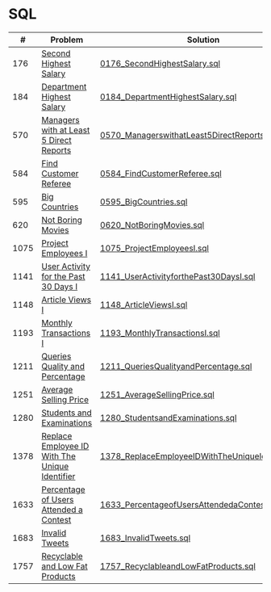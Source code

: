 # SQL

| #    | Problem                                                                                                                                     | Solution                                                                                                                                                          | Difficulty |
| ---- | ------------------------------------------------------------------------------------------------------------------------------------------- | ----------------------------------------------------------------------------------------------------------------------------------------------------------------- | ---------- |
| 176  | [Second Highest Salary](https://leetcode.com/problems/second-highest-salary/description/)                                                   | [0176_SecondHighestSalary.sql](https://github.com/jinxuan-owyong/leetcode/blob/master/sql/0176_SecondHighestSalary.sql)                                           | Medium     |
| 184  | [Department Highest Salary](https://leetcode.com/problems/department-highest-salary/description/)                                           | [0184_DepartmentHighestSalary.sql](https://github.com/jinxuan-owyong/leetcode/blob/master/sql/0184_DepartmentHighestSalary.sql)                                   | Medium     |
| 570  | [Managers with at Least 5 Direct Reports](https://leetcode.com/problems/managers-with-at-least-5-direct-reports/description/)               | [0570_ManagerswithatLeast5DirectReports.sql](https://github.com/jinxuan-owyong/leetcode/blob/master/sql/0570_ManagerswithatLeast5DirectReports.sql)               | Medium     |
| 584  | [Find Customer Referee](https://leetcode.com/problems/find-customer-referee/description/)                                                   | [0584_FindCustomerReferee.sql](https://github.com/jinxuan-owyong/leetcode/blob/master/sql/0584_FindCustomerReferee.sql)                                           | Easy       |
| 595  | [Big Countries](https://leetcode.com/problems/big-countries/description/)                                                                   | [0595_BigCountries.sql](https://github.com/jinxuan-owyong/leetcode/blob/master/sql/0595_BigCountries.sql)                                                         | Easy       |
| 620  | [Not Boring Movies](https://leetcode.com/problems/not-boring-movies/description/)                                                           | [0620_NotBoringMovies.sql](https://github.com/jinxuan-owyong/leetcode/blob/master/sql/0620_NotBoringMovies.sql)                                                   | Easy       |
| 1075 | [Project Employees I](https://leetcode.com/problems/project-employees-i/description/)                                                       | [1075_ProjectEmployeesI.sql](https://github.com/jinxuan-owyong/leetcode/blob/master/sql/1075_ProjectEmployeesI.sql)                                               | Easy       |
| 1141 | [User Activity for the Past 30 Days I](https://leetcode.com/problems/user-activity-for-the-past-30-days-i/description/)                     | [1141_UserActivityforthePast30DaysI.sql](https://github.com/jinxuan-owyong/leetcode/blob/master/sql/1141_UserActivityforthePast30DaysI.sql)                       | Easy       |
| 1148 | [Article Views I](https://leetcode.com/problems/article-views-i/description/)                                                               | [1148_ArticleViewsI.sql](https://github.com/jinxuan-owyong/leetcode/blob/master/sql/1148_ArticleViewsI.sql)                                                       | Easy       |
| 1193 | [Monthly Transactions I](https://leetcode.com/problems/monthly-transactions-i/description/)                                                 | [1193_MonthlyTransactionsI.sql](https://github.com/jinxuan-owyong/leetcode/blob/master/sql/1193_MonthlyTransactionsI.sql)                                         | Medium     |
| 1211 | [Queries Quality and Percentage](https://leetcode.com/problems/queries-quality-and-percentage/description/)                                 | [1211_QueriesQualityandPercentage.sql](https://github.com/jinxuan-owyong/leetcode/blob/master/sql/1211_QueriesQualityandPercentage.sql)                           | Easy       |
| 1251 | [Average Selling Price](https://leetcode.com/problems/average-selling-price/description/)                                                   | [1251_AverageSellingPrice.sql](https://github.com/jinxuan-owyong/leetcode/blob/master/sql/1251_AverageSellingPrice.sql)                                           | Easy       |
| 1280 | [Students and Examinations](https://leetcode.com/problems/students-and-examinations/description/)                                           | [1280_StudentsandExaminations.sql](https://github.com/jinxuan-owyong/leetcode/blob/master/sql/1280_StudentsandExaminations.sql)                                   | Easy       |
| 1378 | [Replace Employee ID With The Unique Identifier](https://leetcode.com/problems/replace-employee-id-with-the-unique-identifier/description/) | [1378_ReplaceEmployeeIDWithTheUniqueIdentifier.sql](https://github.com/jinxuan-owyong/leetcode/blob/master/sql/1378_ReplaceEmployeeIDWithTheUniqueIdentifier.sql) | Easy       |
| 1633 | [Percentage of Users Attended a Contest](https://leetcode.com/problems/percentage-of-users-attended-a-contest/description/)                 | [1633_PercentageofUsersAttendedaContest.sql](https://github.com/jinxuan-owyong/leetcode/blob/master/sql/1633_PercentageofUsersAttendedaContest.sql)               | Easy       |
| 1683 | [Invalid Tweets](https://leetcode.com/problems/invalid-tweets/description/)                                                                 | [1683_InvalidTweets.sql](https://github.com/jinxuan-owyong/leetcode/blob/master/sql/1683_InvalidTweets.sql)                                                       | Easy       |
| 1757 | [Recyclable and Low Fat Products](https://leetcode.com/problems/recyclable-and-low-fat-products/description/)                               | [1757_RecyclableandLowFatProducts.sql](https://github.com/jinxuan-owyong/leetcode/blob/master/sql/1757_RecyclableandLowFatProducts.sql)                           | Easy       |

